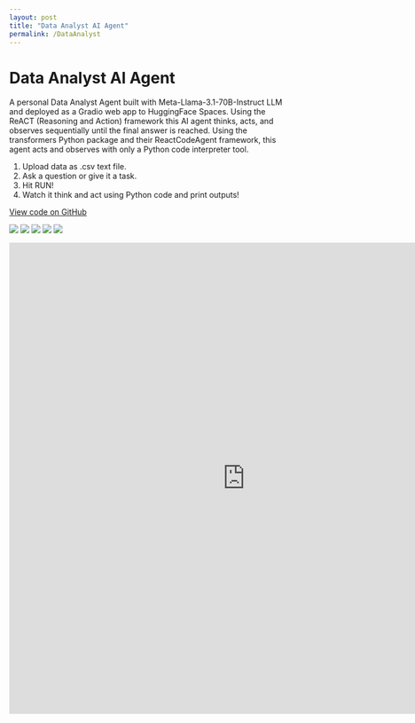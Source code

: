```yaml
---
layout: post
title: "Data Analyst AI Agent"
permalink: /DataAnalyst
---
```

# Data Analyst AI Agent
A personal Data Analyst Agent built with Meta-Llama-3.1-70B-Instruct LLM and deployed as a Gradio web app to HuggingFace Spaces. Using the ReACT (Reasoning and Action) framework this AI agent thinks, acts, and observes sequentially until the final answer is reached. Using the transformers Python package and their ReactCodeAgent framework, this agent acts and observes with only a Python code interpreter tool. 

1. Upload data as .csv text file.
2. Ask a question or give it a task.
3. Hit RUN!
4. Watch it think and act using Python code and print outputs!

<a href="https://github.com/Dacho688/Data_Analyst">View code on GitHub</a>



![](https://img.shields.io/badge/Meta_Llama-white?logo=meta&logoColor=black) ![](https://img.shields.io/badge/Python-white?logo=Python) ![](https://img.shields.io/badge/PyTorch-white?logo=pytorch) ![](https://img.shields.io/badge/HuggingFace_Transformers-white?logo=huggingface) ![](https://img.shields.io/badge/Gradio-white?logo=gradio)
<iframe
    src="https://dkondic-data-analyst.hf.space"
    frameborder="0"
    width="850"
    height="850"
></iframe>